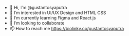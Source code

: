 - 👋 Hi, I’m @gustantosyaputra
- 👀 I’m interested in UI/UX Design and HTML CSS
- 🌱 I’m currently learning Figma and React.js
- 💞️ I’m looking to collaborate
- 📫 How to reach me https://biolinky.co/gustantosyaputra

<!---
gustantosyaputra/gustantosyaputra is a ✨ special ✨ repository because its `README.md` (this file) appears on your GitHub profile.
You can click the Preview link to take a look at your changes.
--->
